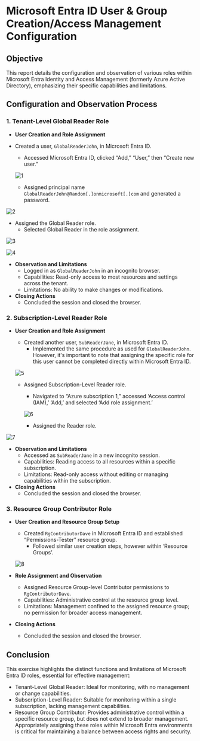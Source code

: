 # Microsoft Entra ID User & Group Creation/Access Management Configuration

## Objective
This report details the configuration and observation of various roles within Microsoft Entra Identity and Access Management (formerly Azure Active Directory), emphasizing their specific capabilities and limitations.
## Configuration and Observation Process
### 1. Tenant-Level Global Reader Role
-	**User Creation and Role Assignment**
  -	Created a user, ``GlobalReaderJohn``, in Microsoft Entra ID.
    -	Accessed Microsoft Entra ID, clicked “Add,” “User,” then “Create new user.”
          
    ![1](https://github.com/DanialKeith/MicrosoftEntraIDManagement/assets/154257195/f11127c4-6577-4341-8e63-01cb2c05d757)


    - Assigned principal name ``GlobalReaderJohn@Random[.]onmicrosoft[.]com`` and generated a password.
   		
![2](https://github.com/DanialKeith/MicrosoftEntraIDManagement/assets/154257195/1bbc7229-1d10-4c36-a473-506c8f3aa037)


  - Assigned the Global Reader role.
    - Selected Global Reader in the role assignment.

![3](https://github.com/DanialKeith/MicrosoftEntraIDManagement/assets/154257195/0822a6dd-21ff-4f91-a216-45b517fba373)

![4](https://github.com/DanialKeith/MicrosoftEntraIDManagement/assets/154257195/e0b03625-cf25-4711-9406-d88f3151013b)

 
-	**Observation and Limitations**
    -	Logged in as ``GlobalReaderJohn`` in an incognito browser.
    -	Capabilities: Read-only access to most resources and settings across the tenant.
    -	Limitations: No ability to make changes or modifications.
-	**Closing Actions**
    -	Concluded the session and closed the browser.
    
### 2. Subscription-Level Reader Role
-	**User Creation and Role Assignment**
    -	Created another user, ``SubReaderJane``, in Microsoft Entra ID.
        -	Implemented the same procedure as used for ``GlobalReaderJohn``. However, it's important to note that assigning the specific role for this user cannot be completed directly within Microsoft Entra ID.
      
    ![5](https://github.com/DanialKeith/MicrosoftEntraIDManagement/assets/154257195/f3729029-8d89-4db6-a6eb-3e26dce62ae6)


    -	Assigned Subscription-Level Reader role.
        -	Navigated to “Azure subscription 1,” accessed ‘Access control (IAM),’ ‘Add,’ and selected ‘Add role assignment.’
      
        ![6](https://github.com/DanialKeith/MicrosoftEntraIDManagement/assets/154257195/d6f978f4-13b6-44db-a06e-be6b4031cb94)


        - Assigned the Reader role.


![7](https://github.com/DanialKeith/MicrosoftEntraIDManagement/assets/154257195/1c3817cd-e02f-4fe1-85e7-bdd1a6eb092c)


-	**Observation and Limitations**
    - Accessed as ``SubReaderJane`` in a new incognito session.
    -	Capabilities: Reading access to all resources within a specific subscription.
    -	Limitations: Read-only access without editing or managing capabilities within the subscription.
-	**Closing Actions**
    -	Concluded the session and closed the browser.
### 3. Resource Group Contributor Role
-	**User Creation and Resource Group Setup**
    -	Created ``RgContributorDave`` in Microsoft Entra ID and established “Permissions-Tester” resource group.
        - Followed similar user creation steps, however within ‘Resource Groups’.
      
	![8](https://github.com/DanialKeith/MicrosoftEntraIDManagement/assets/154257195/d0f2ec43-45fd-4573-bd40-7b752654d0b0)


-	**Role Assignment and Observation**
    -	Assigned Resource Group-level Contributor permissions to ``RgContributorDave``.
    -	Capabilities: Administrative control at the resource group level.
    -	Limitations: Management confined to the assigned resource group; no permission for broader access management.
-	**Closing Actions**
    -	Concluded the session and closed the browser.
## Conclusion
This exercise highlights the distinct functions and limitations of Microsoft Entra ID roles, essential for effective management:
-	Tenant-Level Global Reader: Ideal for monitoring, with no management or change capabilities.
-	Subscription-Level Reader: Suitable for monitoring within a single subscription, lacking management capabilities.
-	Resource Group Contributor: Provides administrative control within a specific resource group, but does not extend to broader management.
Appropriately assigning these roles within Microsoft Entra environments is critical for maintaining a balance between access rights and security.

